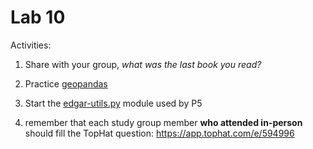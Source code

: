 # Lab 10

Activities:

1. Share with your group, *what was the last book you read?*

2. Practice [geopandas](./geopandas)

3. Start the [edgar-utils.py](./edgar-util) module used by P5

4. remember that each study group member **who attended in-person** should fill the TopHat question: https://app.tophat.com/e/594996
